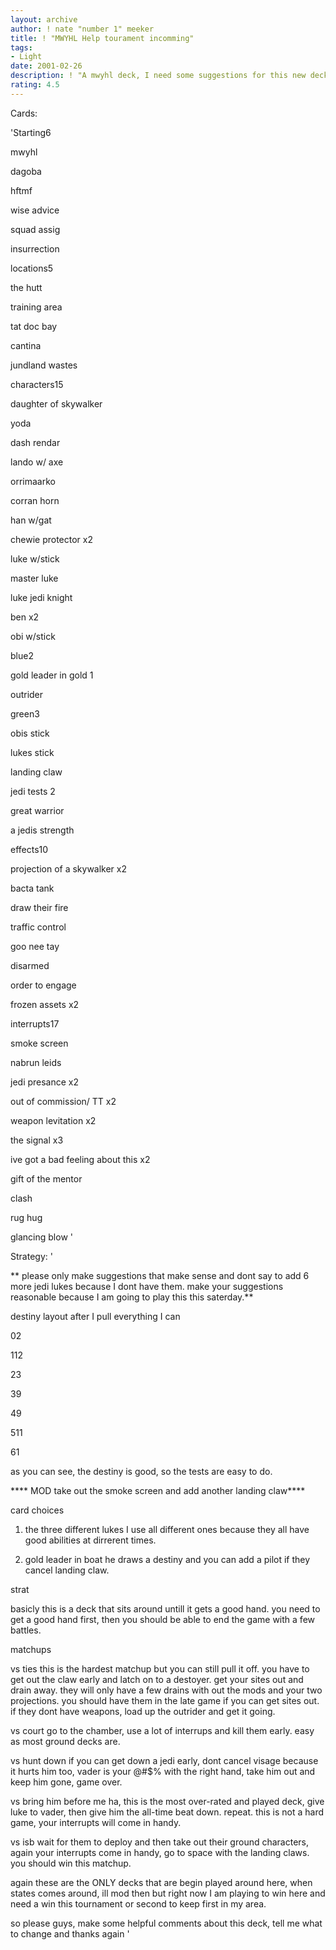 ```yaml
---
layout: archive
author: ! nate "number 1" meeker
title: ! "MWYHL Help tourament incomming"
tags:
- Light
date: 2001-02-26
description: ! "A mwyhl deck, I need some suggestions for this new deck that I plan to play this weekend, if all goes well....."
rating: 4.5
---
```

Cards: 

'Starting6

mwyhl

dagoba

hftmf

wise advice

squad assig

insurrection


locations5

the hutt

training area

tat doc bay

cantina

jundland wastes


characters15

daughter of skywalker

yoda

dash rendar

lando w/ axe

orrimaarko

corran horn

han w/gat

chewie protector x2

luke w/stick

master luke

luke jedi knight

ben x2

obi w/stick


blue2

gold leader in gold 1

outrider


green3

obis stick

lukes stick

landing claw


jedi tests 2

great warrior

a jedis strength


effects10

projection of a skywalker x2

bacta tank

draw their fire

traffic control

goo nee tay

disarmed

order to engage

frozen assets x2


interrupts17

smoke screen

nabrun leids

jedi presance x2

out of commission/ TT x2

weapon levitation x2

the signal x3

ive got a bad feeling about this x2

gift of the mentor

clash

rug hug

glancing blow '

Strategy: '

** please only make suggestions that make sense and dont say to add 6 more jedi lukes because I dont have them. make your suggestions reasonable because I am going to play this this saterday.**


destiny layout after I pull everything I can

02

112

23

39

49

511

61

as you can see, the destiny is good, so the tests are easy to do.


**** MOD take out the smoke screen and add another landing claw****


card choices

1. the three different lukes I use all different ones because they all have good abilities at dirrerent times.

2. gold leader in boat he draws a destiny and you can add a pilot if they cancel landing claw.


strat

basicly this is a deck that sits around untill it gets a good hand. you need to get a good hand first, then you should be able to end the game with a few battles.


matchups

vs ties this is the hardest matchup but you can still pull it off. you have to get out the claw early and latch on to a destoyer. get your sites out and drain away. they will only have a few drains with out the mods and your two projections. you should have them in the late game if you can get sites out. if they dont have weapons, load up the outrider and get it going.


vs court go to the chamber, use a lot of interrups and kill them early. easy as most ground decks are.


vs hunt down if you can get down a jedi early, dont cancel visage because it hurts him too, vader is your @#$% with the right hand, take him out and keep him gone, game over.


vs bring him before me ha, this is the most over-rated and played deck, give luke to vader, then give him the all-time beat down. repeat. this is not a hard game, your interrupts will come in handy.


vs isb wait for them to deploy and then take out their ground characters, again your interrupts come in handy, go to space with the landing claws. you should win this matchup.


again these are the ONLY decks that are begin played around here, when states comes around, ill mod then but right now I am playing to win here and  need a win this tournament or second to keep first in my area.

so please guys, make some helpful comments about this deck, tell me what to change and thanks again '
